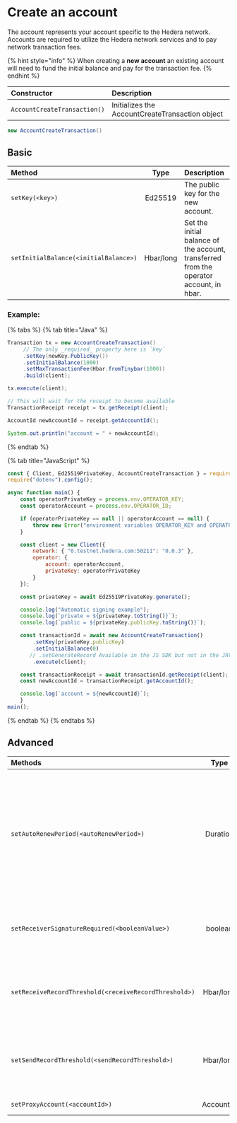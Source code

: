 # Create an account

The account represents your account specific to the Hedera network. Accounts are required to utilize the Hedera network services and to pay network transaction fees. 

{% hint style="info" %}
When creating a **new account** an existing account will need to fund the initial balance and pay for the transaction fee.
{% endhint %}

| Constructor | Description |
| :--- | :--- |
| `AccountCreateTransaction()` | Initializes the AccountCreateTransaction object |

```java
new AccountCreateTransaction()
```

## Basic

| Method | Type | Description |
| :--- | :---: | :--- |
| `setKey(<key>)` | Ed25519 | The public key for the new account. |
| `setInitialBalance(<initialBalance>)` | Hbar/long | Set the initial balance of the account, transferred from the operator account, in hbar. |

### Example:

{% tabs %}
{% tab title="Java" %}
```java
Transaction tx = new AccountCreateTransaction()
     // The only _required_ property here is `key`
     .setKey(newKey.PublicKey())
     .setInitialBalance(1000)
     .setMaxTransactionFee(Hbar.fromTinybar(1000))
     .build(client);

tx.execute(client);

// This will wait for the receipt to become available
TransactionReceipt receipt = tx.getReceipt(client);

AccountId newAccountId = receipt.getAccountId();

System.out.println("account = " + newAccountId);
```
{% endtab %}

{% tab title="JavaScript" %}
```javascript
const { Client, Ed25519PrivateKey, AccountCreateTransaction } = require("@hashgraph/sdk");
require("dotenv").config();

async function main() {
    const operatorPrivateKey = process.env.OPERATOR_KEY;
    const operatorAccount = process.env.OPERATOR_ID;

    if (operatorPrivateKey == null || operatorAccount == null) {
        throw new Error("environment variables OPERATOR_KEY and OPERATOR_ID must be present");
    }

    const client = new Client({
        network: { "0.testnet.hedera.com:50211": "0.0.3" },
        operator: {
            account: operatorAccount,
            privateKey: operatorPrivateKey
        }
    });

    const privateKey = await Ed25519PrivateKey.generate();

    console.log("Automatic signing example");
    console.log(`private = ${privateKey.toString()}`);
    console.log(`public = ${privateKey.publicKey.toString()}`);

    const transactionId = await new AccountCreateTransaction()
        .setKey(privateKey.publicKey)
        .setInitialBalance(0)
       // .setGenerateRecord Available in the JS SDK but not in the JAVA SDK
        .execute(client);

    const transactionReceipt = await transactionId.getReceipt(client);
    const newAccountId = transactionReceipt.getAccountId();

    console.log(`account = ${newAccountId}`);
    }
main();
```
{% endtab %}
{% endtabs %}

## Advanced

<table>
  <thead>
    <tr>
      <th style="text-align:left">Methods</th>
      <th style="text-align:center">Type</th>
      <th style="text-align:left">Description</th>
    </tr>
  </thead>
  <tbody>
    <tr>
      <td style="text-align:left"><code>setAutoRenewPeriod(&lt;autoRenewPeriod&gt;)</code>
      </td>
      <td style="text-align:center">Duration</td>
      <td style="text-align:left">
        <p>The period of time in which the account will auto-renew in seconds. The
          account is charged tinybars for every auto-renew period. Duration type
          is in seconds. For example, one hour would result in the input value of
          3,600 seconds.
          <br />
          <br />NOTE: This is fixed to approximately 3 months (7890000 seconds). Any other
          value will return the following error: AUTORENEW_DURATION_NOT_IN_RANGE.</p>
        <p><em>default: 2,592,000 seconds</em>
        </p>
      </td>
    </tr>
    <tr>
      <td style="text-align:left"><code>setReceiverSignatureRequired(&lt;booleanValue&gt;)</code>
      </td>
      <td style="text-align:center">boolean</td>
      <td style="text-align:left">
        <p>If true, all the account keys must sign any transaction depositing into
          this account (in addition to all withdrawals)</p>
        <p><em>default: false</em>
        </p>
      </td>
    </tr>
    <tr>
      <td style="text-align:left"><code>setReceiveRecordThreshold(&lt;receiveRecordThreshold&gt;)</code>
      </td>
      <td style="text-align:center">Hbar/long</td>
      <td style="text-align:left">
        <p><b>[deprecated v0.8.0]<br /></b>Creates a record for any transaction that
          deposits more than x value of tinybars.
          <br />
        </p>
        <p>Note: You will incur a charge each time the record is generated.</p>
      </td>
    </tr>
    <tr>
      <td style="text-align:left"><code>setSendRecordThreshold(&lt;sendRecordThreshold&gt;)</code>
      </td>
      <td style="text-align:center">Hbar/long</td>
      <td style="text-align:left">
        <p><b>[deprecated v0.8.0]<br /></b>Creates a record for any transaction that
          withdraws more than x value of tinybars.</p>
        <p></p>
        <p>Note: You will incur a charge each time the record is generated.</p>
      </td>
    </tr>
    <tr>
      <td style="text-align:left"><code>setProxyAccount(&lt;accountId&gt;)</code>
      </td>
      <td style="text-align:center">AccountID</td>
      <td style="text-align:left">ID of the account to which this account is proxy staked</td>
    </tr>
  </tbody>
</table>

